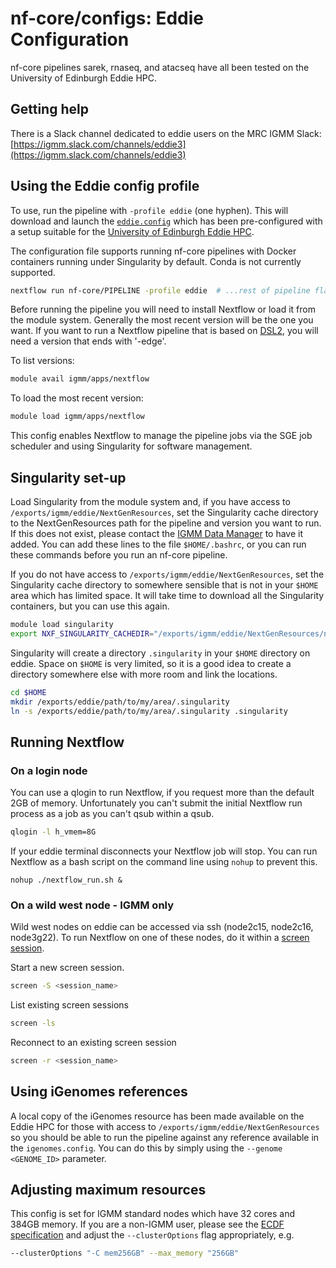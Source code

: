 # nf-core/configs: Eddie Configuration

nf-core pipelines sarek, rnaseq, and atacseq have all been tested on the University of Edinburgh Eddie HPC.

## Getting help

There is a Slack channel dedicated to eddie users on the MRC IGMM Slack: [https://igmm.slack.com/channels/eddie3](https://igmm.slack.com/channels/eddie3)

## Using the Eddie config profile

To use, run the pipeline with `-profile eddie` (one hyphen).
This will download and launch the [`eddie.config`](../conf/eddie.config) which has been pre-configured with a setup suitable for the [University of Edinburgh Eddie HPC](https://www.ed.ac.uk/information-services/research-support/research-computing/ecdf/high-performance-computing).

The configuration file supports running nf-core pipelines with Docker containers running under Singularity by default. Conda is not currently supported.

```bash
nextflow run nf-core/PIPELINE -profile eddie  # ...rest of pipeline flags
```

Before running the pipeline you will need to install Nextflow or load it from the module system. Generally the most recent version will be the one you want. 
If you want to run a Nextflow pipeline that is based on [DSL2](https://www.nextflow.io/docs/latest/dsl2.html), you will need a version that ends with '-edge'.

To list versions:

```bash
module avail igmm/apps/nextflow
```

To load the most recent version:
```bash
module load igmm/apps/nextflow
```

This config enables Nextflow to manage the pipeline jobs via the SGE job scheduler and using Singularity for software management.

## Singularity set-up

Load Singularity from the module system and, if you have access to `/exports/igmm/eddie/NextGenResources`, set the Singularity cache directory to the NextGenResources path for the pipeline and version you want to run. If this does not exist, please contact the [IGMM Data Manager](data.manager@igmm.ed.ac.uk) to have it added. You can add these lines to the file `$HOME/.bashrc`, or you can run these commands before you run an nf-core pipeline.

If you do not have access to `/exports/igmm/eddie/NextGenResources`, set the Singularity cache directory to somewhere sensible that is not in your `$HOME` area which has limited space. It will take time to download all the Singularity containers, but you can use this again.

```bash
module load singularity
export NXF_SINGULARITY_CACHEDIR="/exports/igmm/eddie/NextGenResources/nextflow/singularity/nf-core-rnaseq_v3.0"
```

Singularity will create a directory `.singularity` in your `$HOME` directory on eddie. Space on `$HOME` is very limited, so it is a good idea to create a directory somewhere else with more room and link the locations.

```bash
cd $HOME
mkdir /exports/eddie/path/to/my/area/.singularity
ln -s /exports/eddie/path/to/my/area/.singularity .singularity
```

## Running Nextflow

### On a login node

You can use a qlogin to run Nextflow, if you request more than the default 2GB of memory. Unfortunately you can't submit the initial Nextflow run process as a job as you can't qsub within a qsub.

```bash
qlogin -l h_vmem=8G
```

If your eddie terminal disconnects your Nextflow job will stop. You can run Nextflow as a bash script on the command line using `nohup` to prevent this.

```
nohup ./nextflow_run.sh &
```

### On a wild west node - IGMM only

Wild west nodes on eddie can be accessed via ssh (node2c15, node2c16, node3g22). To run Nextflow on one of these nodes, do it within a [screen session](https://linuxize.com/post/how-to-use-linux-screen/).

Start a new screen session.
```bash
screen -S <session_name>
```

List existing screen sessions
```bash
screen -ls
```

Reconnect to an existing screen session
```bash
screen -r <session_name>
```

## Using iGenomes references

A local copy of the iGenomes resource has been made available on the Eddie HPC for those with access to `/exports/igmm/eddie/NextGenResources` so you should be able to run the pipeline against any reference available in the `igenomes.config`.
You can do this by simply using the `--genome <GENOME_ID>` parameter.

## Adjusting maximum resources

This config is set for IGMM standard nodes which have 32 cores and 384GB memory. If you are a non-IGMM user, please see the [ECDF specification](https://www.wiki.ed.ac.uk/display/ResearchServices/Memory+Specification) and adjust the `--clusterOptions` flag appropriately, e.g.

```bash
--clusterOptions "-C mem256GB" --max_memory "256GB"
```
